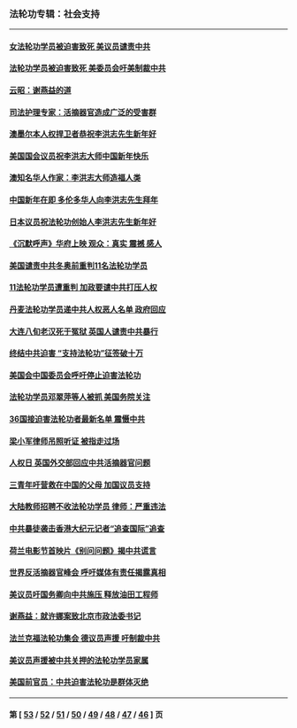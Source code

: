 ### 法轮功专辑：社会支持
---
#### [女法轮功学员被迫害致死 美议员谴责中共](../../pages/nf4386/n13682069.md?04250430) 
#### [法轮功学员被迫害致死 美委员会吁美制裁中共](../../pages/nf4386/n13631310.md?04250430) 
#### [云昭：谢燕益的道](../../pages/nf4386/n13607391.md?04250430) 
#### [司法护理专家：活摘器官造成广泛的受害群](../../pages/nf4386/n13570425.md?04250430) 
#### [澳墨尔本人权捍卫者恭祝李洪志先生新年好](../../pages/nf4386/n13556164.md?04250430) 
#### [美国国会议员祝李洪志大师中国新年快乐](../../pages/nf4386/n13554208.md?04250430) 
#### [澳知名华人作家：李洪志大师造福人类](../../pages/nf4386/n13552049.md?04250430) 
#### [中国新年在即 多伦多华人向李洪志先生拜年](../../pages/nf4386/n13531756.md?04250430) 
#### [日本议员祝法轮功创始人李洪志先生新年好](../../pages/nf4386/n13543228.md?04250430) 
#### [《沉默呼声》华府上映 观众：真实 震撼 感人](../../pages/nf4386/n13524739.md?04250430) 
#### [美国谴责中共冬奥前重判11名法轮功学员](../../pages/nf4386/n13521806.md?04250430) 
#### [11法轮功学员遭重判 加政要谴中共打压人权](../../pages/nf4386/n13521294.md?04250430) 
#### [丹麦法轮功学员递中共人权恶人名单 政府回应](../../pages/nf4386/n13497482.md?04250430) 
#### [大连八旬老汉死于冤狱 英国人谴责中共暴行](../../pages/nf4386/n13480118.md?04250430) 
#### [终结中共迫害 “支持法轮功”征签破十万](../../pages/nf4386/n13471084.md?04250430) 
#### [美国会中国委员会呼吁停止迫害法轮功](../../pages/nf4386/n13465411.md?04250430) 
#### [法轮功学员邓翠萍等人被抓 美国务院关注](../../pages/nf4386/n13451524.md?04250430) 
#### [36国接迫害法轮功者最新名单 震慑中共](../../pages/nf4386/n13445909.md?04250430) 
#### [梁小军律师吊照听证 被指走过场](../../pages/nf4386/n13437662.md?04250430) 
#### [人权日 英国外交部回应中共活摘器官问题](../../pages/nf4386/n13430243.md?04250430) 
#### [三青年吁营救在中国的父母 加国议员支持](../../pages/nf4386/n13429744.md?04250430) 
#### [大陆教师招聘不收法轮功学员 律师：严重违法](../../pages/nf4386/n13365839.md?04250430) 
#### [中共暴徒袭击香港大纪元记者“追查国际”追查](../../pages/nf4386/n13343404.md?04250430) 
#### [荷兰电影节首映片《别问问题》揭中共谎言](../../pages/nf4386/n13321179.md?04250430) 
#### [世界反活摘器官峰会 呼吁媒体有责任揭露真相](../../pages/nf4386/n13264475.md?04250430) 
#### [美议员吁国务卿向中共施压 释放油田工程师](../../pages/nf4386/n13233845.md?04250430) 
#### [谢燕益：就许娜案致北京市政法委书记](../../pages/nf4386/n13182701.md?04250430) 
#### [法兰克福法轮功集会 德议员声援 吁制裁中共](../../pages/nf4386/n13175975.md?04250430) 
#### [美议员声援被中共关押的法轮功学员家属](../../pages/nf4386/n13158310.md?04250430) 
#### [美国前官员：中共迫害法轮功是群体灭绝](../../pages/nf4386/n13157750.md?04250430) 

---
#### 第 [ [53](./53.md?04250430) / [52](./52.md?04250430) / [51](./51.md?04250430) / [50](./50.md?04250430) / [49](./49.md?04250430) / [48](./48.md?04250430) / [47](./47.md?04250430) / [46](./46.md?04250430) ] 页
